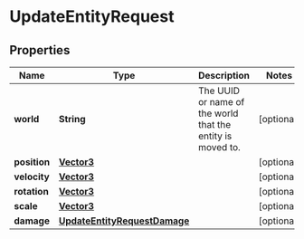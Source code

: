 
# UpdateEntityRequest

## Properties
Name | Type | Description | Notes
------------ | ------------- | ------------- | -------------
**world** | **String** | The UUID or name of the world that the entity is moved to. |  [optional]
**position** | [**Vector3**](Vector3.md) |  |  [optional]
**velocity** | [**Vector3**](Vector3.md) |  |  [optional]
**rotation** | [**Vector3**](Vector3.md) |  |  [optional]
**scale** | [**Vector3**](Vector3.md) |  |  [optional]
**damage** | [**UpdateEntityRequestDamage**](UpdateEntityRequestDamage.md) |  |  [optional]



